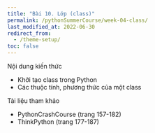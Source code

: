 ```yaml
---
title: "Bài 10. Lớp (class)"
permalink: /pythonSummerCourse/week-04-class/
last_modified_at: 2022-06-30
redirect_from:
  - /theme-setup/
toc: false
---
```


Nội dung kiến thức
- Khởi tạo class trong Python
- Các thuộc tính, phương thức của một class

Tài liệu tham khảo
- PythonCrashCourse (trang 157-182)
- ThinkPython (trang 177-187)
